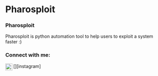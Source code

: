 # Pharosploit
### Pharosploit ###
Pharosploit is python automation tool to help users to exploit a system faster :) 
<br />
### Connect with me:
[<img align="left" alt="https://www.instagram.com/r3xxv0s5en/| Instagram" width="22px" src="https://cdn.jsdelivr.net/npm/simple-icons@v3/icons/instagram.svg" />][instagram]
